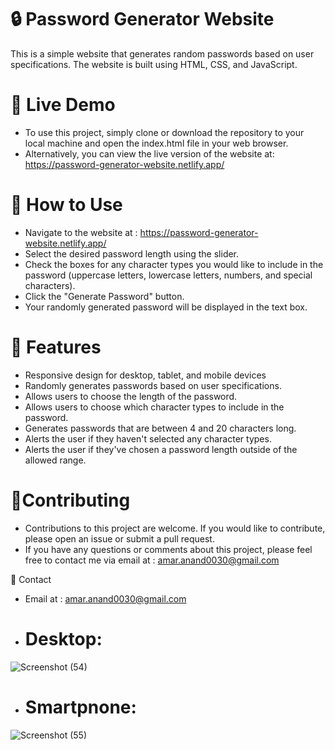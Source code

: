# 🔒 Password Generator Website
This is a simple website that generates random passwords based on user specifications. The website is built using HTML, CSS, and JavaScript.

# 🚀  Live Demo
- To use this project, simply clone or download the repository to your local machine and open the index.html file in your web browser.
- Alternatively, you can view the live version of the website at: https://password-generator-website.netlify.app/

# 🚀  How to Use
- Navigate to the website at : https://password-generator-website.netlify.app/
- Select the desired password length using the slider.
- Check the boxes for any character types you would like to include in the password (uppercase letters, lowercase letters, numbers, and special characters).
- Click the "Generate Password" button.
- Your randomly generated password will be displayed in the text box.

# 🎉 Features

- Responsive design for desktop, tablet, and mobile devices
- Randomly generates passwords based on user specifications.
- Allows users to choose the length of the password.
- Allows users to choose which character types to include in the password.
- Generates passwords that are between 4 and 20 characters long.
- Alerts the user if they haven't selected any character types.
- Alerts the user if they've chosen a password length outside of the allowed range.


# 🤝Contributing
- Contributions to this project are welcome. If you would like to contribute, please open an issue or submit a pull request.
- If you have any questions or comments about this project, please feel free to contact me via email at : amar.anand0030@gmail.com

📧 Contact
-  Email at : amar.anand0030@gmail.com

- # Desktop:
![Screenshot (54)](https://user-images.githubusercontent.com/122713145/227777989-7fd73e53-74a6-4c4b-af18-75d35eb1b97b.png)

- # Smartpnone:

![Screenshot (55)](https://user-images.githubusercontent.com/122713145/227777992-12e21621-11b7-4e8f-975e-caec369550da.png)
